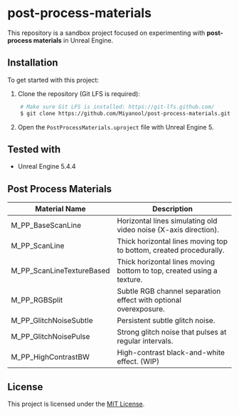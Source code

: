 # post-process-materials

This repository is a sandbox project focused on experimenting with **post-process materials** in Unreal Engine.

## Installation

To get started with this project:

1. Clone the repository (Git LFS is required):

```bash
    # Make sure Git LFS is installed: https://git-lfs.github.com/
    $ git clone https://github.com/Miyanool/post-process-materials.git
```

2. Open the `PostProcessMaterials.uproject` file with Unreal Engine 5.

## Tested with

- Unreal Engine 5.4.4

## Post Process Materials

| Material Name                | Description                                                                 |
|-----------------------------|-----------------------------------------------------------------------------|
| M_PP_BaseScanLine           | Horizontal lines simulating old video noise (X-axis direction).             |
| M_PP_ScanLine               | Thick horizontal lines moving top to bottom, created procedurally.          |
| M_PP_ScanLineTextureBased   | Thick horizontal lines moving bottom to top, created using a texture.       |
| M_PP_RGBSplit               | Subtle RGB channel separation effect with optional overexposure.            |
| M_PP_GlitchNoiseSubtle      | Persistent subtle glitch noise.                                             |
| M_PP_GlitchNoisePulse       | Strong glitch noise that pulses at regular intervals.                       |
| M_PP_HighContrastBW         | High-contrast black-and-white effect. (WIP)                                 |

## License

This project is licensed under the [MIT License](LICENSE).
